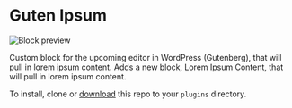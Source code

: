 # Guten Ipsum
![Block preview](https://cldup.com/RvuCQlHi6V.png)

Custom block for the upcoming editor in WordPress (Gutenberg), that will pull in lorem ipsum content. Adds a new block, Lorem Ipsum Content, that will pull in lorem ipsum content.

To install, clone or <a href="https://github.com/dkotter/guten-ipsum/archive/master.zip">download</a> this repo to your `plugins` directory.